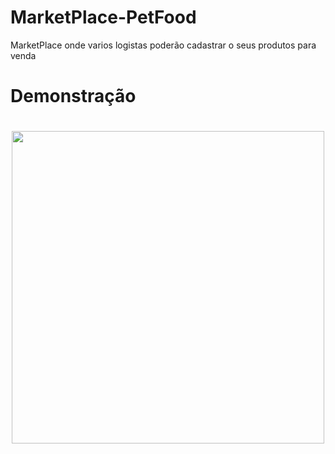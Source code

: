 # MarketPlace-PetFood
MarketPlace onde varios logistas poderão cadastrar o seus produtos para venda

# Demonstração 
<h1 align="center">
	<img src="https://github.com/Pedro-Landin/MarketPlace-PetFood/blob/main/Interface_petshop.gif" width="500" height="500" />
</h1>
